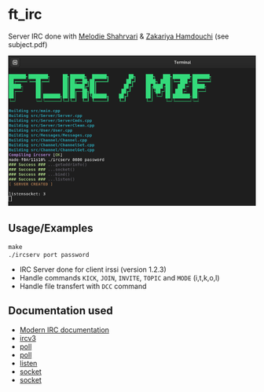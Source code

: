 
# ft_irc

Server IRC done with [Melodie Shahrvari](https://github.com/melsh96) & [Zakariya Hamdouchi](https://github.com/Zheylkoss) (see subject.pdf)


![irc](./image/irc.png)


## Usage/Examples

```
make
./ircserv port password
```
- IRC Server done for client irssi (version 1.2.3)
- Handle commands `KICK`, `JOIN`, `INVITE`, `TOPIC` and `MODE` (i,t,k,o,l)
- Handle file transfert with `DCC` command

## Documentation used

- [Modern IRC documentation](https://modern.ircdocs.horse)
- [ircv3](https://ircv3.net/specs/extensions/capability-negotiation.html)
- [poll](https://man7.org/linux/man-pages/man2/poll.2.html)
- [poll](https://www.ibm.com/docs/en/i/7.1?topic=designs-using-poll-instead-select)
- [listen](http://manpagesfr.free.fr/man/man2/listen.2.html)
- [socket](https://www.geeksforgeeks.org/socket-programming-cc/)
- [socket](https://www.bogotobogo.com/cplusplus/sockets_server_client.php)
